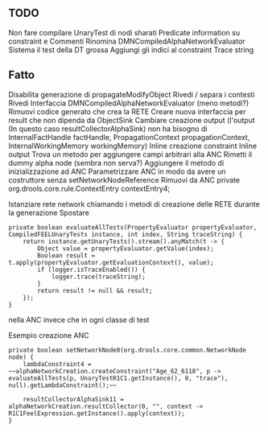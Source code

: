 ## TODO

Non fare compilare UnaryTest di nodi sharati
Predicate information su constraint e Commenti
Rinomina DMNCompiledAlphaNetworkEvaluator
Sistema il test della DT grossa
Aggiungi gli indici al constraint
Trace string

## Fatto

Disabilita generazione di propagateModifyObject
Rivedi / separa i contesti
Rivedi Interfaccia DMNCompiledAlphaNetworkEvaluator (meno metodi?)
Rimuovi codice generato che crea la RETE
Creare nuova interfaccia per result che non dipenda da ObjectSink
Cambiare creazione output (l'output (In questo caso resultCollectorAlphaSink) non ha bisogno di InternalFactHandle factHandle, PropagationContext propagationContext, InternalWorkingMemory workingMemory)
Inline creazione constraint
Inline output
Trova un metodo per aggiungere campi arbitrari alla ANC
Rimetti il dummy alpha node (sembra non serva?)
Aggiungere il metodo di inizializzazione ad ANC
Parametrizzare ANC in modo da avere un costruttore senza setNetworkNodeReference
Rimuovi da ANC private org.drools.core.rule.ContextEntry contextEntry4;


Istanziare rete network chiamando i metodi di creazione delle RETE durante la generazione
Spostare

    private boolean evaluateAllTests(PropertyEvaluator propertyEvaluator, CompiledFEELUnaryTests instance, int index, String traceString) {
        return instance.getUnaryTests().stream().anyMatch(t -> {
            Object value = propertyEvaluator.getValue(index);
            Boolean result = t.apply(propertyEvaluator.getEvaluationContext(), value);
            if (logger.isTraceEnabled()) {
                logger.trace(traceString);
            }
            return result != null && result;
        });
    }

nella ANC invece che in ogni classe di test

Esempio creazione ANC

    private boolean setNetworkNode0(org.drools.core.common.NetworkNode node) {
        lambdaConstraint4 = ~~alphaNetworkCreation.createConstraint("Age_62_6118", p -> evaluateAllTests(p, UnaryTestR1C1.getInstance(), 0, "trace"), null).getLambdaConstraint();~~

        resultCollectorAlphaSink11 = alphaNetworkCreation.resultCollector(0, "", context -> R1C1FeelExpression.getInstance().apply(context));
    }

